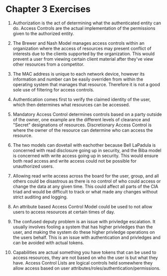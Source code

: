 # Chapter 3 Exercises  

1.	Authorization is the act of determining what the authenticated entity can do.  Access Controls are the actual implementation of the permissions given to the authorized entity.  

2.	The Brewer and Nash Model manages access controls within an organization where the access of resources may present conflict of interests due to the clients supported by the organization.  This would prevent a user from viewing certain client material after they've view other resources from a competitor.  

3.	The MAC address is unique to each network device, however its information and number can be easily overriden from within the operating system that manages that resource.  Therefore it is not a good sole use of filtering for access controls.  

4.	Authentication comes first to verify the claimed identity of the user, which then determines what resources can be accessed.  

5.	Mandatory Access Control determines controls based on a party outside of the owner, one example are the different levels of clearance and "Secret" designations of resources.  Discretionary Access Control is where the owner of the resource can determine who can access the resource.  

6.	The two models can dovetail with eachother because Bell LaPadula is concerned with read disclosure going up in security, and the Biba model is concerned with write access going up in security.  This would ensure both read access and write access could not be possible for unauthorized users.  

7.	Allowing read write access across the board for the user, group, and all others could be disastrous as there is no control of who could access or change the data at any given time. This could affect all parts of the CIA triad and would be difficult to track or what made any changes without strict auditing and logging.  

8.	An attribute based Access Control Model could be used to not allow users to access resources at certain times of day.  

9.	The confused deputy problem is an issue with privledge escalation.  It usually involves fooling a system that has higher privledges than the user, and making the system do these higher privledge operations on the users behalf. This is an issue with authentication and privledges and can be avoided with actual tokens.  

10.	Capabilities are actual something you have tokens that can be used to access resources, they are not based on who the user is but what they have.  Access Control Lists are logical controls held somewhere they allow access based on user attributes/roles/authentication/permissions.  

